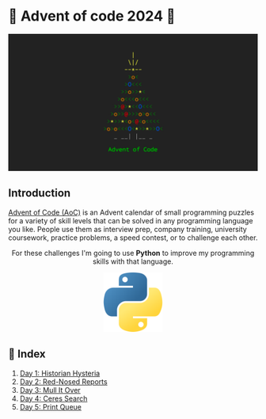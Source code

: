 # 🎄 Advent of code 2024 🎄

![main_image](images/AoC_2024_Tree.png)

## Introduction

[Advent of Code (AoC)](https://adventofcode.com/2024/about) is an Advent calendar of small programming puzzles for a variety of skill levels that can be solved in any programming language you like. People use them as interview prep, company training, university coursework, practice problems, a speed contest, or to challenge each other.

<p align="center">
    For these challenges I'm going to use <strong>Python</strong> to improve my programming skills with that language.
</p>

<p align="center">
    <img src="images/AoC_2024_Python.png" alt="AoC 2024 Python" width="120">
</p>

## 📖 Index

1. [Day 1: Historian Hysteria](challenges/day01/README.md)
2. [Day 2: Red-Nosed Reports](challenges/day02/README.md)
3. [Day 3: Mull It Over](challenges/day03/README.md)
4. [Day 4: Ceres Search](challenges/day04/README.md)
5. [Day 5: Print Queue](challenges/day05/README.md)